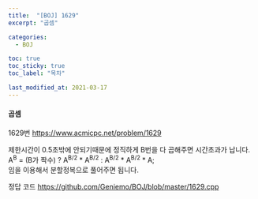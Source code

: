```yaml
---
title:  "[BOJ] 1629"
excerpt: "곱셈"

categories:
  - BOJ

toc: true
toc_sticky: true
toc_label: "목차"

last_modified_at: 2021-03-17
---
```


#### 곱셈

1629번 <https://www.acmicpc.net/problem/1629>

제한시간이 0.5초밖에 안되기때문에 정직하게 B번을 다 곱해주면 시간초과가 납니다.<br>
A<sup>B</sup> = (B가 짝수) ? A<sup>B/2</sup> * A<sup>B/2</sup> : A<sup>B/2</sup> * A<sup>B/2</sup> * A;<br>
임을 이용해서 분할정복으로 풀어주면 됩니다.

정답 코드 <https://github.com/Geniemo/BOJ/blob/master/1629.cpp>